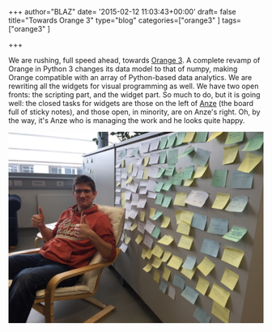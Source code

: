 +++
author="BLAZ"
date= '2015-02-12 11:03:43+00:00'
draft= false
title="Towards Orange 3"
type="blog"
categories=["orange3" ]
tags=["orange3" ]

+++

We are rushing, full speed ahead, towards [Orange 3](http://orange.biolab.si/orange3/). A complete revamp of Orange in Python 3 changes its data model to that of numpy, making Orange compatible with an array of Python-based data analytics. We are rewriting all the widgets for visual programming as well. We have two open fronts: the scripting part, and the widget part. So much to do, but it is going well: the closed tasks for widgets are those on the left of [Anze](http://www.fri.uni-lj.si/en/anze-staric/) (the board full of sticky notes), and those open, in minority, are on Anze's right. Oh, by the way, it's Anze who is managing the work and he looks quite happy.

![](/images/2015/02/anze-scrum-large.jpg)
